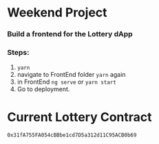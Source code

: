 # Weekend Project
### Build a frontend for the Lottery dApp

### Steps: 
1. ```yarn```
2. navigate to FrontEnd folder ```yarn``` again
3. in FrontEnd ```ng serve``` or ```yarn start```
4. Go to deployment.

# Current Lottery Contract

`0x31fA755FA054cBBbe1cd7D5a312d11C95ACB0b69`